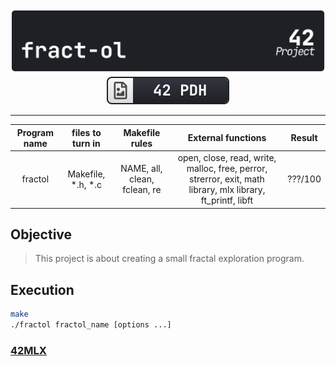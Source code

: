 <div align="center">
	<img src="https://github.com/gawbsouza/42-pdh/blob/main/dark/fract-ol_dark.svg"><br>
	<a href="https://github.com/gawbsouza/42-pdh"><img src="https://github.com/gawbsouza/42-pdh/blob/main/badge/42pdh_badge.svg"></a>
</div>

___
Program name | files to turn in | Makefile rules | External functions | Result
:---: | :---: | :---: | :---: | :---:
fractol | Makefile, \*.h, \*.c | NAME, all, clean, fclean, re | open, close, read, write, malloc, free, perror, strerror, exit, math library, mlx library, ft_printf, libft | ???/100

## Objective

>This project is about creating a small fractal exploration program.

## Execution

```sh
make
./fractol fractol_name [options ...]
```

### [42MLX](https://github.com/42Paris/minilibx-linux)
